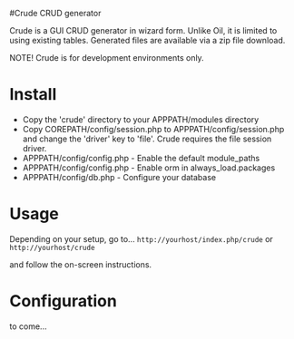 #Crude CRUD generator

Crude is a GUI CRUD generator in wizard form. Unlike Oil, it is limited to using existing tables.
Generated files are available via a zip file download.

NOTE! Crude is for development environments only.

# Install

 * Copy the 'crude' directory to your APPPATH/modules directory
 * Copy COREPATH/config/session.php to APPPATH/config/session.php and change the 'driver' key to 'file'. Crude requires the file session driver.
 * APPPATH/config/config.php - Enable the default module_paths
 * APPPATH/config/config.php - Enable orm in always_load.packages
 * APPPATH/config/db.php     - Configure your database

# Usage

Depending on your setup, go to...
`http://yourhost/index.php/crude`
or
`http://yourhost/crude`

and follow the on-screen instructions.

# Configuration

to come...
